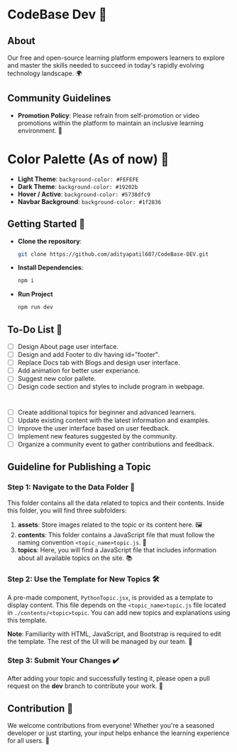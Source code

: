 # CodeBase Dev 🚀

## About
Our free and open-source learning platform empowers learners to explore and master the skills needed to succeed in today's rapidly evolving technology landscape. 🌍

## Community Guidelines
- **Promotion Policy**: Please refrain from self-promotion or video promotions within the platform to maintain an inclusive learning environment. 🤝

# Color Palette (As of now) 🎨

- **Light Theme**: `background-color: #FEFEFE`
- **Dark Theme**: `background-color: #19202b`
- **Hover / Active**: `background-color: #5738dfc9`
- **Navbar Background**: `background-color: #1f2836`


## Getting Started 🚀

- **Clone the repository**:
  ```bash
  git clone https://github.com/adityapatil687/CodeBase-DEV.git
- **Install Dependencies**:
  ```bash
  npm i
- **Run Project**
  ```bash
  npm run dev
  
## To-Do List 📝
- [ ] Design About page user interface.
- [ ] Design and add Footer to div having id="footer".
- [ ] Replace Docs tab with Blogs and design user interface.
- [ ] Add animation for better user experiance.
- [ ] Suggest new color pallete.
- [ ] Design code section and styles to include program in webpage.
#
- [ ] Create additional topics for beginner and advanced learners.
- [ ] Update existing content with the latest information and examples.
- [ ] Improve the user interface based on user feedback.
- [ ] Implement new features suggested by the community.
- [ ] Organize a community event to gather contributions and feedback.

## Guideline for Publishing a Topic

### Step 1: Navigate to the Data Folder 📁
This folder contains all the data related to topics and their contents. Inside this folder, you will find three subfolders:

1. **assets**: Store images related to the topic or its content here. 🖼️
2. **contents**: This folder contains a JavaScript file that must follow the naming convention `<topic_name>topic.js`. 📄
3. **topics**: Here, you will find a JavaScript file that includes information about all available topics on the site. 📚

### Step 2: Use the Template for New Topics 🛠️
A pre-made component, `PythonTopic.jsx`, is provided as a template to display content. This file depends on the `<topic_name>topic.js` file located in `./contents/<topic>topic`. You can add new topics and explanations using this template. 

**Note**: Familiarity with HTML, JavaScript, and Bootstrap is required to edit the template. The rest of the UI will be managed by our team. 🎨

### Step 3: Submit Your Changes ✔️
After adding your topic and successfully testing it, please open a pull request on the **dev** branch to contribute your work. 📝

## Contribution 🤗
We welcome contributions from everyone! Whether you're a seasoned developer or just starting, your input helps enhance the learning experience for all users. 🌟
